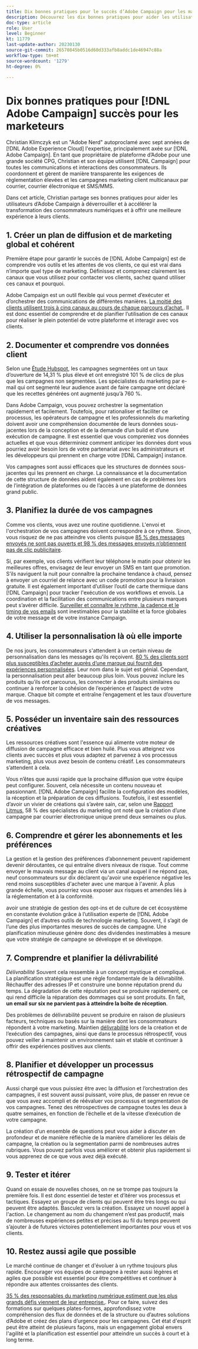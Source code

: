 ```yaml
---
title: Dix bonnes pratiques pour le succès d’Adobe Campaign pour les marketeurs
description: Découvrez les dix bonnes pratiques pour aider les utilisateurs d’Adobe Campaign à déverrouiller et à accélérer la transformation des consommateurs numériques et une meilleure expérience pour leurs clients.
doc-type: article
role: User
level: Beginner
kt: 11779
last-update-author: 20230130
source-git-commit: 26570845b0516d60d333afb8addc1de46947c88a
workflow-type: tm+mt
source-wordcount: '1279'
ht-degree: 0%

---
```



# Dix bonnes pratiques pour [!DNL Adobe Campaign] succès pour les marketeurs

Christian Klimczyk est un &quot;Adobe Nerd&quot; autoproclamé avec sept années de [!DNL Adobe Experience Cloud] l&#39;expertise, principalement axée sur [!DNL Adobe Campaign]. En tant que propriétaire de plateforme d’Adobe pour une grande société CPG, Christian et son équipe utilisent [!DNL Campaign] pour toutes les communications et interactions des consommateurs. Ils coordonnent et gèrent de manière transparente les exigences de réglementation élevées et les campagnes marketing client multicanaux par courrier, courrier électronique et SMS/MMS.

Dans cet article, Christian partage ses bonnes pratiques pour aider les utilisateurs d’Adobe Campaign à déverrouiller et à accélérer la transformation des consommateurs numériques et à offrir une meilleure expérience à leurs clients.


## 1. Créer un plan de diffusion et de marketing global et cohérent

Première étape pour garantir le succès de [!DNL Adobe Campaign] est de comprendre vos outils et les attentes de vos clients, ce qui est vrai dans n’importe quel type de marketing. Définissez et comprenez clairement les canaux que vous utilisez pour contacter vos clients, sachez quand utiliser ces canaux et pourquoi.

Adobe Campaign est un outil flexible qui vous permet d’exécuter et d’orchestrer des communications de différentes manières. [La moitié des clients utilisent trois à cinq canaux au cours de chaque parcours d’achat.](https://www.mckinsey.com/capabilities/operations/our-insights/redefine-the-omnichannel-approach-focus-on-what-truly-matters). Il est donc essentiel de comprendre et de planifier l’utilisation de ces canaux pour réaliser le plein potentiel de votre plateforme et interagir avec vos clients.

## 2. Documenter et comprendre vos données client

<!-- Sandra, this paragraph opens as if it's going to discuss the advantages of segmentation, but it left me hanging. So, I hit the Hubspot link and dug into it a bit, and it seemed to me like the juicy information is this quote: 

"A study by Hubspot revealed that 30% of the marketers who participated in it used market segmentation techniques to improve email engagement. Segmented campaigns had 14.31% higher open rates and saw 101% more clicks than non-segmented campaigns.

"Email marketers who segmented their audience before campaigning stated that the revenue generated increased to up to 760%. Targeted and segmented emails bring in 58% of all revenue." [Link](https://www.notifyvisitors.com/blog/segmentation-statistics/) 

I added that second paragraph about 760% revenue and broke up the rest of the section, touched it up to help make the Hubspot example a little more impactful. If I altered this section too much, you can reject the change. It didn't have mistakes, but it felt like it didn't tie the segment example strongly enough to the point about data design. See if this is okay...-->

Selon une [Étude Hubspot](https://www.linkedin.com/pulse/customer-segmentation-effective-b2b-business-industry-sabreen), les campagnes segmentées ont un taux d’ouverture de 14,31 % plus élevé et ont enregistré 101 % de clics de plus que les campagnes non segmentées. Les spécialistes du marketing par e-mail qui ont segmenté leur audience avant de faire campagne ont déclaré que les recettes générées ont augmenté jusqu’à 760 %.

Dans Adobe Campaign, vous pouvez orchestrer la segmentation rapidement et facilement. Toutefois, pour rationaliser et faciliter ce processus, les opérateurs de campagne et les professionnels du marketing doivent avoir une compréhension documentée de leurs données sous-jacentes lors de la conception et de la demande d’un build et d’une exécution de campagne. Il est essentiel que vous compreniez vos données actuelles et que vous déterminiez comment anticiper les données dont vous pourriez avoir besoin lors de votre partenariat avec les administrateurs et les développeurs qui prennent en charge votre [!DNL Campaign] instance.

Vos campagnes sont aussi efficaces que les structures de données sous-jacentes qui les prennent en charge. La connaissance et la documentation de cette structure de données aident également en cas de problèmes lors de l’intégration de plateformes ou de l’accès à une plateforme de données grand public.

## 3. Planifiez la durée de vos campagnes

Comme vos clients, vous avez une routine quotidienne. L&#39;envoi et l&#39;orchestration de vos campagnes doivent correspondre à ce rythme. Sinon, vous risquez de ne pas atteindre vos clients puisque [85 % des messages envoyés ne sont pas ouverts et 98 % des messages envoyés n’obtiennent pas de clic publicitaire](https://www.validity.com/resource-center/state-of-email-2021/).

Si, par exemple, vos clients vérifient leur téléphone le matin pour obtenir les meilleures offres, envisagez de leur envoyer un SMS en tant que promotion. S’ils naviguent la nuit pour connaître la prochaine tendance à chaud, pensez à envoyer un courriel de relance avec un code promotion pour la livraison gratuite. Il est également important d’utiliser l’outil de carte thermique dans [!DNL Campaign] pour tracker l&#39;exécution de vos workflows et envois. La coordination et la facilitation des communications entre plusieurs marques peut s’avérer difficile. [Surveiller et connaître le rythme, la cadence et le timing de vos emails](https://experienceleaguecommunities.adobe.com/t5/adobe-campaign-classic-blogs/predictive-send-time-optimization-with-adobe-campaign/ba-p/561554) sont inestimables pour la stabilité et la force globales de votre message et de votre instance Campaign.

## 4. Utiliser la personnalisation là où elle importe

De nos jours, les consommateurs s&#39;attendent à un certain niveau de personnalisation dans les messages qu&#39;ils reçoivent. [80 % des clients sont plus susceptibles d’acheter auprès d’une marque qui fournit des expériences personnalisées](https://us.epsilon.com/power-of-me). Leur nom dans le sujet est génial. Cependant, la personnalisation peut aller beaucoup plus loin. Vous pouvez inclure les produits qu’ils ont parcourus, les connecter à des produits similaires ou continuer à renforcer la cohésion de l’expérience et l’aspect de votre marque. Chaque bit compte et entraîne l’engagement et les taux d’ouverture de vos messages.

## 5. Posséder un inventaire sain des ressources créatives

Les ressources créatives sont l&#39;essence qui alimente votre moteur de diffusion de campagne efficace et bien huilé. Plus vous atteignez vos clients avec succès et plus vous adaptez et parvenez à vos processus marketing, plus vous avez besoin de contenu créatif. Les consommateurs s’attendent à cela.

Vous n’êtes que aussi rapide que la prochaine diffusion que votre équipe peut configurer. Souvent, cela nécessite un contenu nouveau et passionnant. [!DNL Adobe Campaign] facilite la configuration des modèles, la réception et la préparation de ces diffusions. Toutefois, il est essentiel d’avoir un vivier de créations qui s’avère sain, car, selon une [Rapport Litmus](https://www.litmus.com/resources/state-of-email/), 58 % des spécialistes du marketing ont noté que la création d’une campagne par courrier électronique unique prend deux semaines ou plus.

## 6. Comprendre et gérer les abonnements et les préférences

La gestion et la gestion des préférences d’abonnement peuvent rapidement devenir déroutantes, ce qui entraîne divers niveaux de risque. Tout comme envoyer le mauvais message au client via un canal auquel il ne répond pas, neuf consommateurs sur dix déclarent qu&#39;avoir une expérience négative les rend moins susceptibles d&#39;acheter avec une marque à l&#39;avenir. À plus grande échelle, vous pourriez vous exposer aux risques et amendes liés à la réglementation et à la conformité.

avoir une stratégie de gestion des opt-ins et de culture de cet écosystème en constante évolution grâce à l’utilisation experte de [!DNL Adobe Campaign] et d’autres outils de technologie marketing. Souvent, il s’agit de l’une des plus importantes mesures de succès de campagne. Une planification minutieuse génère donc des dividendes inestimables à mesure que votre stratégie de campagne se développe et se développe.

## 7. Comprendre et planifier la délivrabilité

_Délivrabilité_ Souvent cela ressemble à un concept mystique et compliqué. La planification stratégique est une règle fondamentale de la délivrabilité. Réchauffer des adresses IP et construire une bonne réputation prend du temps. La dégradation de cette réputation peut se produire rapidement, ce qui rend difficile la réparation des dommages qui se sont produits. En fait, **un email sur six ne parvient pas à atteindre la boîte de réception**.

Des problèmes de délivrabilité peuvent se produire en raison de plusieurs facteurs, techniques ou basés sur la manière dont les consommateurs répondent à votre marketing. Maintien [délivrabilité](https://business.adobe.com/products/campaign/email-deliverability.html) lors de la création et de l’exécution des campagnes, ainsi que dans le processus rétrospectif, vous pouvez veiller à maintenir un environnement sain et stable et continuer à offrir des expériences positives aux clients.

## 8. Planifier et développer un processus rétrospectif de campagne

Aussi chargé que vous puissiez être avec la diffusion et l’orchestration des campagnes, il est souvent aussi puissant, voire plus, de passer en revue ce que vous avez accompli et de réévaluer vos processus et segmentation de vos campagnes. Tenez des rétrospectives de campagne toutes les deux à quatre semaines, en fonction de l’échelle et de la vitesse d’exécution de votre campagne.

La création d’un ensemble de questions peut vous aider à discuter en profondeur et de manière réfléchie de la manière d’améliorer les délais de campagne, la création ou la segmentation parmi de nombreuses autres rubriques. Vous pouvez parfois vous améliorer et obtenir plus rapidement si vous apprenez de ce que vous avez déjà exécuté.

## 9. Tester et itérer

Quand on essaie de nouvelles choses, on ne se trompe pas toujours la première fois. Il est donc essentiel de tester et d’itérer vos processus et tactiques. Essayez un groupe de clients qui peuvent être très longs ou qui peuvent être adaptés. Basculez vers la création. Essayez un nouvel appel à l&#39;action. Le changement au nom du changement n’est pas productif, mais de nombreuses expériences petites et précises au fil du temps peuvent s’ajouter à de futures victoires potentiellement importantes pour vous et vos clients.

## 10. Restez aussi agile que possible

Le marché continue de changer et d&#39;évoluer à un rythme toujours plus rapide. Encourager vos équipes de campagne à rester aussi légères et agiles que possible est essentiel pour être compétitives et continuer à répondre aux attentes croissantes des clients.

[35 % des responsables du marketing numérique estiment que les plus grands défis viennent de leur entreprise.](https://www.gartner.com/en/newsroom/press-releases/gartner-says-35--of-digital-marketing-leaders-believe-the-bigges). Pour ce faire, suivez des formations sur quelques plates-formes, approfondissez votre compréhension des flux de données et de la structure ou d’autres solutions d’Adobe et créez des plans d’urgence pour les campagnes. Cet état d&#39;esprit peut être atteint de plusieurs façons, mais un engagement global envers l&#39;agilité et la planification est essentiel pour atteindre un succès à court et à long terme.
